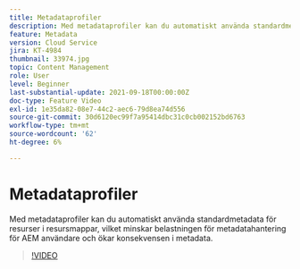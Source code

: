 ```yaml
---
title: Metadataprofiler
description: Med metadataprofiler kan du automatiskt använda standardmetadata för resurser i resursmappar, vilket minskar belastningen för metadatahantering för AEM användare och ökar konsekvensen i metadata.
feature: Metadata
version: Cloud Service
jira: KT-4984
thumbnail: 33974.jpg
topic: Content Management
role: User
level: Beginner
last-substantial-update: 2021-09-18T00:00:00Z
doc-type: Feature Video
exl-id: 1e35da82-08e7-44c2-aec6-79d8ea74d556
source-git-commit: 30d6120ec99f7a95414dbc31c0cb002152bd6763
workflow-type: tm+mt
source-wordcount: '62'
ht-degree: 6%

---
```


# Metadataprofiler

Med metadataprofiler kan du automatiskt använda standardmetadata för resurser i resursmappar, vilket minskar belastningen för metadatahantering för AEM användare och ökar konsekvensen i metadata.

>[!VIDEO](https://video.tv.adobe.com/v/33974?quality=12&learn=on)
